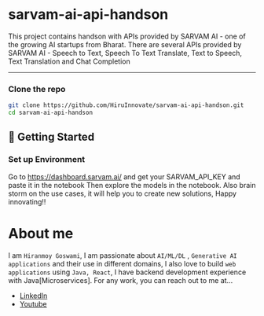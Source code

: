 # sarvam-ai-api-handson
This project contains handson with APIs provided by SARVAM AI - one of the growing AI startups from Bharat.
There are several APIs provided by SARVAM AI - Speech to Text, Speech To Text Translate, Text to Speech, Text Translation and Chat Completion

---
### Clone the repo

```bash
git clone https://github.com/HiruInnovate/sarvam-ai-api-handson.git
cd sarvam-ai-api-handson
```

## 🚀 Getting Started

### Set up Environment

Go to https://dashboard.sarvam.ai/ and get your SARVAM_API_KEY and paste it in the notebook
Then explore the models in the notebook. Also brain storm on the use cases, it will help you to create new solutions,
Happy innovating!!

# About me
I am `Hiranmoy Goswami`, I am passionate about `AI/ML/DL` , `Generative AI applications` and their use in different domains, I also love to build `web applications` using `Java, React`, I have backend development experience with Java[Microservices]. For any work, you can reach out to me at...

* [LinkedIn](https://www.linkedin.com/in/hiranmoy-goswami-1997-dev/)
* [Youtube](https://www.youtube.com/channel/UCzQ9e6BsI1XiBWD3wlBRfrQ)

